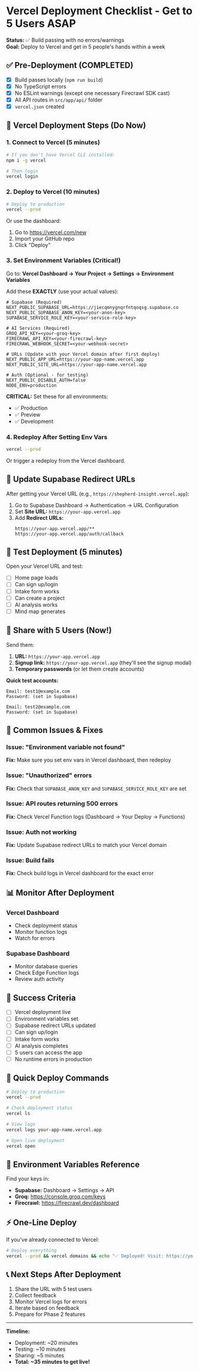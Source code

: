 # Vercel Deployment Checklist - Get to 5 Users ASAP

**Status:** ✅ Build passing with no errors/warnings  
**Goal:** Deploy to Vercel and get in 5 people's hands within a week

## ✅ Pre-Deployment (COMPLETED)

- [x] Build passes locally (`npm run build`)
- [x] No TypeScript errors
- [x] No ESLint warnings (except one necessary Firecrawl SDK cast)
- [x] All API routes in `src/app/api/` folder
- [x] `vercel.json` created

## 🚀 Vercel Deployment Steps (Do Now)

### 1. Connect to Vercel (5 minutes)

```bash
# If you don't have Vercel CLI installed:
npm i -g vercel

# Then login
vercel login
```

### 2. Deploy to Vercel (10 minutes)

```bash
# Deploy to production
vercel --prod
```

Or use the dashboard:
1. Go to https://vercel.com/new
2. Import your GitHub repo
3. Click "Deploy"

### 3. Set Environment Variables (Critical!)

Go to: **Vercel Dashboard → Your Project → Settings → Environment Variables**

Add these **EXACTLY** (use your actual values):

```env
# Supabase (Required)
NEXT_PUBLIC_SUPABASE_URL=https://jiecqmnygnqrfntqoqsg.supabase.co
NEXT_PUBLIC_SUPABASE_ANON_KEY=<your-anon-key>
SUPABASE_SERVICE_ROLE_KEY=<your-service-role-key>

# AI Services (Required)
GROQ_API_KEY=<your-groq-key>
FIRECRAWL_API_KEY=<your-firecrawl-key>
FIRECRAWL_WEBHOOK_SECRET=<your-webhook-secret>

# URLs (Update with your Vercel domain after first deploy)
NEXT_PUBLIC_APP_URL=https://your-app-name.vercel.app
NEXT_PUBLIC_SITE_URL=https://your-app-name.vercel.app

# Auth (Optional - for testing)
NEXT_PUBLIC_DISABLE_AUTH=false
NODE_ENV=production
```

**CRITICAL:** Set these for all environments:
- ✅ Production
- ✅ Preview  
- ✅ Development

### 4. Redeploy After Setting Env Vars

```bash
vercel --prod
```

Or trigger a redeploy from the Vercel dashboard.

## 🔗 Update Supabase Redirect URLs

After getting your Vercel URL (e.g., `https://shepherd-insight.vercel.app`):

1. Go to Supabase Dashboard → Authentication → URL Configuration
2. Set **Site URL:** `https://your-app.vercel.app`
3. Add **Redirect URLs:**
   ```
   https://your-app.vercel.app/**
   https://your-app.vercel.app/auth/callback
   ```

## 🧪 Test Deployment (5 minutes)

Open your Vercel URL and test:
- [ ] Home page loads
- [ ] Can sign up/login
- [ ] Intake form works
- [ ] Can create a project
- [ ] AI analysis works
- [ ] Mind map generates

## 👥 Share with 5 Users (Now!)

Send them:
1. **URL:** `https://your-app.vercel.app`
2. **Signup link:** `https://your-app.vercel.app` (they'll see the signup modal)
3. **Temporary passwords** (or let them create accounts)

**Quick test accounts:**
```
Email: test1@example.com
Password: (set in Supabase)

Email: test2@example.com
Password: (set in Supabase)
```

## 🐛 Common Issues & Fixes

### Issue: "Environment variable not found"
**Fix:** Make sure you set env vars in Vercel dashboard, then redeploy

### Issue: "Unauthorized" errors
**Fix:** Check that `SUPABASE_ANON_KEY` and `SUPABASE_SERVICE_ROLE_KEY` are set

### Issue: API routes returning 500 errors
**Fix:** Check Vercel Function logs (Dashboard → Your Deploy → Functions)

### Issue: Auth not working
**Fix:** Update Supabase redirect URLs to match your Vercel domain

### Issue: Build fails
**Fix:** Check build logs in Vercel dashboard for the exact error

## 📊 Monitor After Deployment

### Vercel Dashboard
- Check deployment status
- Monitor function logs
- Watch for errors

### Supabase Dashboard
- Monitor database queries
- Check Edge Function logs
- Review auth activity

## 🎯 Success Criteria

- [ ] Vercel deployment live
- [ ] Environment variables set
- [ ] Supabase redirect URLs updated
- [ ] Can sign up/login
- [ ] Intake form works
- [ ] AI analysis completes
- [ ] 5 users can access the app
- [ ] No runtime errors in production

## 🔄 Quick Deploy Commands

```bash
# Deploy to production
vercel --prod

# Check deployment status
vercel ls

# View logs
vercel logs your-app-name.vercel.app

# Open live deployment
vercel open
```

## 📝 Environment Variables Reference

Find your keys in:
- **Supabase:** Dashboard → Settings → API
- **Groq:** https://console.groq.com/keys
- **Firecrawl:** https://firecrawl.dev/dashboard

## ⚡ One-Line Deploy

If you've already connected to Vercel:

```bash
# Deploy everything
vercel --prod && vercel domains && echo "✅ Deployed! Visit: https://your-app.vercel.app"
```

## 📞 Next Steps After Deployment

1. Share the URL with 5 test users
2. Collect feedback
3. Monitor Vercel logs for errors
4. Iterate based on feedback
5. Prepare for Phase 2 features

---

**Timeline:** 
- Deployment: ~20 minutes
- Testing: ~10 minutes  
- Sharing: ~5 minutes
- **Total: ~35 minutes to get live!**


